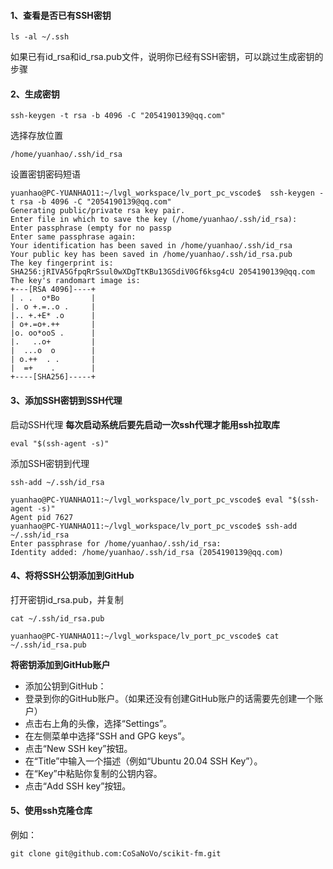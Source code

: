 #### 1、查看是否已有SSH密钥  
    ls -al ~/.ssh
如果已有id_rsa和id_rsa.pub文件，说明你已经有SSH密钥，可以跳过生成密钥的步骤  
#### 2、生成密钥  
    ssh-keygen -t rsa -b 4096 -C "2054190139@qq.com"  
选择存放位置 

    /home/yuanhao/.ssh/id_rsa  
设置密钥密码短语

    yuanhao@PC-YUANHAO11:~/lvgl_workspace/lv_port_pc_vscode$  ssh-keygen -t rsa -b 4096 -C "2054190139@qq.com"
    Generating public/private rsa key pair.
    Enter file in which to save the key (/home/yuanhao/.ssh/id_rsa): 
    Enter passphrase (empty for no passp
    Enter same passphrase again: 
    Your identification has been saved in /home/yuanhao/.ssh/id_rsa
    Your public key has been saved in /home/yuanhao/.ssh/id_rsa.pub
    The key fingerprint is:
    SHA256:jRIVA5GfpqRrSsul0wXDgTtKBu13GSdiV0Gf6ksg4cU 2054190139@qq.com
    The key's randomart image is:
    +---[RSA 4096]----+
    | . .  o*Bo       |
    |. o +.=..o .     |
    |.. +.+E* .o      |
    | o+.=o+.++       |
    |o. oo*ooS .      |
    |.   ..o+         |
    |  ...o  o        |
    | o.++  . .       |
    |  =+    .        |
    +----[SHA256]-----+  
#### 3、添加SSH密钥到SSH代理  
启动SSH代理  **每次启动系统后要先启动一次ssh代理才能用ssh拉取库**

    eval "$(ssh-agent -s)"    

   
添加SSH密钥到代理 

    ssh-add ~/.ssh/id_rsa  

    yuanhao@PC-YUANHAO11:~/lvgl_workspace/lv_port_pc_vscode$ eval "$(ssh-agent -s)" 
    Agent pid 7627
    yuanhao@PC-YUANHAO11:~/lvgl_workspace/lv_port_pc_vscode$ ssh-add ~/.ssh/id_rsa 
    Enter passphrase for /home/yuanhao/.ssh/id_rsa: 
    Identity added: /home/yuanhao/.ssh/id_rsa (2054190139@qq.com)  

#### 4、将将SSH公钥添加到GitHub    
打开密钥id_rsa.pub，并复制  

    cat ~/.ssh/id_rsa.pub  

    yuanhao@PC-YUANHAO11:~/lvgl_workspace/lv_port_pc_vscode$ cat ~/.ssh/id_rsa.pub 

**将密钥添加到GitHub账户**
* 添加公钥到GitHub：
* 登录到你的GitHub账户。（如果还没有创建GitHub账户的话需要先创建一个账户）
* 点击右上角的头像，选择“Settings”。
* 在左侧菜单中选择“SSH and GPG keys”。
* 点击“New SSH key”按钮。
* 在“Title”中输入一个描述（例如“Ubuntu 20.04 SSH Key”）。
* 在“Key”中粘贴你复制的公钥内容。
* 点击“Add SSH key”按钮。  

#### 5、使用ssh克隆仓库 
例如：  

    git clone git@github.com:CoSaNoVo/scikit-fm.git



